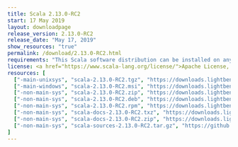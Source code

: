 ```yaml
---
title: Scala 2.13.0-RC2
start: 17 May 2019
layout: downloadpage
release_version: 2.13.0-RC2
release_date: "May 17, 2019"
show_resources: "true"
permalink: /download/2.13.0-RC2.html
requirements: "This Scala software distribution can be installed on any Unix-like or Windows system. It requires Java 8 or later, available <a href='http://www.java.com/'>here</a>."
license: <a href="https://www.scala-lang.org/license/">Apache License, Version 2.0</a>
resources: [
  ["-main-unixsys", "scala-2.13.0-RC2.tgz", "https://downloads.lightbend.com/scala/2.13.0-RC2/scala-2.13.0-RC2.tgz", "Mac OS X, Unix, Cygwin", "18.51M"],
  ["-main-windows", "scala-2.13.0-RC2.msi", "https://downloads.lightbend.com/scala/2.13.0-RC2/scala-2.13.0-RC2.msi", "Windows (msi installer)", "114.72M"],
  ["-non-main-sys", "scala-2.13.0-RC2.zip", "https://downloads.lightbend.com/scala/2.13.0-RC2/scala-2.13.0-RC2.zip", "Windows", "18.55M"],
  ["-non-main-sys", "scala-2.13.0-RC2.deb", "https://downloads.lightbend.com/scala/2.13.0-RC2/scala-2.13.0-RC2.deb", "Debian", "581.68M"],
  ["-non-main-sys", "scala-2.13.0-RC2.rpm", "https://downloads.lightbend.com/scala/2.13.0-RC2/scala-2.13.0-RC2.rpm", "RPM package", "115.12M"],
  ["-non-main-sys", "scala-docs-2.13.0-RC2.txz", "https://downloads.lightbend.com/scala/2.13.0-RC2/scala-docs-2.13.0-RC2.txz", "API docs", "48.56M"],
  ["-non-main-sys", "scala-docs-2.13.0-RC2.zip", "https://downloads.lightbend.com/scala/2.13.0-RC2/scala-docs-2.13.0-RC2.zip", "API docs", "99.53M"],
  ["-non-main-sys", "scala-sources-2.13.0-RC2.tar.gz", "https://github.com/scala/scala/archive/v2.13.0-RC2.tar.gz", "Sources", "6.7M"]
]
---
```

